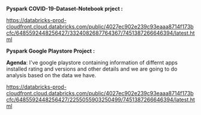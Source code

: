 **Pyspark COVID-19-Dataset-Notebook prject :**


https://databricks-prod-cloudfront.cloud.databricks.com/public/4027ec902e239c93eaaa8714f173bcfc/6485592448256427/3324082687764367/7451387266646394/latest.html



**Pyspark Google Playstore Project :**

**Agenda**: I've google playstore containing information of differnt apps installed rating and versions and other details and we are going to do analysis based on the data we have. 

https://databricks-prod-cloudfront.cloud.databricks.com/public/4027ec902e239c93eaaa8714f173bcfc/6485592448256427/2255055903250499/7451387266646394/latest.html
